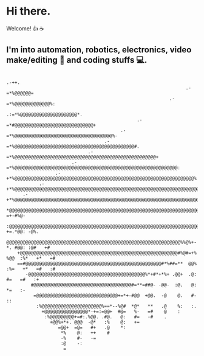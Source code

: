 # Hi there.  
Welcome! :thumbsup: ☕
## I'm into automation, robotics, electronics, video make/editing :movie_camera: and coding stuffs :computer:.

                                                                                      
                                                                            .-++.  
                                                                      .-=*%@@@@@@=  
                                                                .-=*%@@@@@@@@@@@@@%:  
                                                          .:=*%@@@@@@@@@@@@@@@@@@@@@*.  
                                                    .-=*#@@@@@@@@@@@@@@@@@@@@@@@@@@@@@+  
                                              .-=*%@@@@@@@@@@@@@@@@@@@@@@@@@@@@@@@@@@@@%-  
                                        .-=*%@@@@@@@@@@@@@@@@@@@@@@@@@@@@@@@@@@@@@@@@@@@@#.  
                                  .-=*%@@@@@@@@@@@@@@@@@@@@@@@@@@@@@@@@@@@@@@@@@@@@@@@@@@@@+  
                            .-=*%@@@@@@@@@@@@@@@@@@@@@@@@@@@@@@@@@@@@@@@@@@@@@@@@@@@@@@@@@@@@:  
                      .-+*%@@@@@@@@@@@@@@@@@@@@@@@@@@@@@@@@@@@@@@@@@@@@@@@@@@@@@@@@@@@@@@@@@@%  
                .-+*%@@@@@@@@@@@@@@@@@@@@@@@@@@@@@@@@@@@@@@@@@@@@@@@@@@@@@@@@@@@@@@@@@@@@@@@@@  
          .-+*%@@@@@@@@@@@@@@@@@@@@@@@@@@@@@@@@@@@@@@@@@@@@@@@@@@@@@@@@@@@@@@@@@@@@@@@@@@@@%=-:  
        *@@@@@@@@@@@@@@@@@@@@@@@@@@@@@@@@@@@@@@@@@@@@@@@@@@@@@@@@@@@@@@@@@@@@@@@@@@@@@#-=+-#%@-  
       :@@@@@@@@@@@@@@@@@@@@@@@@@@@@@@@@@@@@@@@@@@@@@@@@@@@@@@@@@@@@@@@@@@@@@@%@@*-+=.*@@: -@%.  
        @@@@@@@@@@@@@@@@@@@@@@@@@@@@@@@@@@@@@@@@@@@@@@@@@@@@@@@@@@@@@@@@%%@%+-*. #@@: :@#   +#  
        +@@@@@@@@@@@@@@@@@@@@@@@@@@@@@@@@@@@@@@@@@@@@@@@@@@@@@@@@@@#%@#=+%  %@@  :%*   +*   =#  
        ==#@@@@@@@@@@@@@@@@@@@@@@@@@@@@@@@@@@@@@@@@@@@@@@@@@@#*%##=**  @@%  :%=   +*   =#   :#  
           -@@@@@@@@@@@@@@@@@@@@@@@@@@@@@@@@@@@@@@@@@@@%*+#*+*%+ .@@+  .@:   #=   =#   :+  
             #@@@@@@@@@@@@@@@@@@@@@@@@@@@@@@@@@@@@#=**=##@- -@@-  :@.   @:   *=   :-  
              =@@@@@@@@@@@@@@@@@@@@@@@@@@@@@@+=*+-#@@  +@@.  -@    @.   #-   ::  
               :%@@@@@@@@@@@@@@@@@@@@@@%==*--%@#  *@*   **   .@    %:   :.  
                 +@@@@@@@@@@@@@@@@*-+=:=@@+  #@=   %-   =#    @    :  
                  :%@@@@@@@@@+=#:.%@@. .#@.   @:   #=   -#    .  
                    +@@%+*+. @@@  -@*   :%    @:   +=  
                       =@@+  =@=   #+   .@    *:  
                        *%    @:   ++    #  
                        -%    #-   -=  
                        :@    -:  
                         =  
